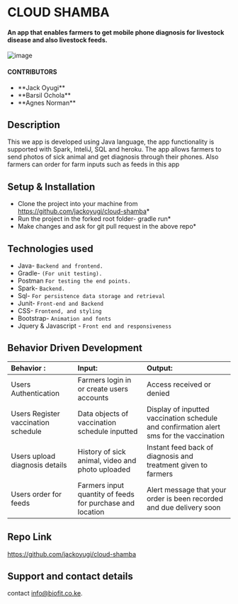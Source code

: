 # CLOUD SHAMBA 

#### An app that enables farmers to get mobile phone diagnosis for livestock disease and also livestock feeds.
![image](https://user-images.githubusercontent.com/64521605/88305840-a6d05d00-cd12-11ea-84f8-0273e8859139.png)

#### CONTRIBUTORS
<ul>
<li>**Jack Oyugi**</li> 
<li>**Barsil Ochola**</li>
<li>**Agnes Norman**</li>
</ul>

## Description

This we app is developed using Java language, the app functionality is supported with Spark, InteliJ, SQL and heroku. The app allows farmers to send photos of sick animal and get diagnosis through their phones. Also farmers can order for farm inputs such as feeds in this app

## Setup & Installation
 

* Clone the project into your machine from https://github.com/jackoyugi/cloud-shamba*
* Run the project in the forked root folder- gradle run*
* Make changes and ask for git pull request in the above repo*




## Technologies used
* Java- `Backend and frontend.`
* Gradle- `(For unit testing).`
* Postman `For testing the end points.`
* Spark- `Backend.`
* Sql- `For persistence data storage and retrieval`
* Junit- `Front-end and Backend`
* CSS- `Frontend, and styling`
* Bootstrap- `Animation and fonts`
* Jquery & Javascript - `Front end and responsiveness`



## Behavior Driven Development
 | Behavior :                                | Input:                                                                     | Output: 
 | :---------------------------------------- | :--------------------------------------------------------------------------| :-------------         
 |  Users Authentication                     | Farmers login in or create users accounts                                  | Access received or denied
 | Users Register vaccination schedule       | Data objects of vaccination schedule inputted                              | Display of inputted vaccination schedule and confirmation alert sms for the vaccination
 | Users upload diagnosis details            | History of sick animal, video and photo uploaded                           | Instant feed back of diagnosis and treatment given to farmers
 | Users order for feeds                     | Farmers input quantity of feeds for purchase and location                  | Alert message that your order is been recorded and due delivery soon
             
## Repo Link
https://github.com/jackoyugi/cloud-shamba


## Support and contact details
contact   info@biofit.co.ke.
